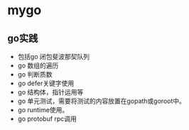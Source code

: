# mygo
## go实践
* 包括go 闭包斐波那契队列
* go 数组的遍历
* go 判断质数
* go defer关键字使用
* go 结构体，指针运用等
* go 单元测试，需要将测试的内容放置在gopath或goroot中。
* go runtime使用。
* go protobuf rpc调用